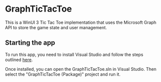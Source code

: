 # GraphTicTacToe

This is a WinUI 3 Tic Tac Toe implementation that uses the Microsoft Graph API to store the game state and user management.

## Starting the app
To run this app, you need to install Visual Studio and follow the steps outlined [here](https://learn.microsoft.com/en-us/windows/apps/windows-app-sdk/set-up-your-development-environment?tabs=cs-vs-community%2Ccpp-vs-community%2Cvs-2022-17-1-a%2Cvs-2022-17-1-b#required-workloads-and-components).

Once installed, you can open the GraphTicTacToe.sln in Visual Studio. Then select the "GraphTicTacToe (Package)" project and run it.
